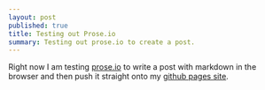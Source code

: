 ```yaml
---
layout: post
published: true
title: Testing out Prose.io
summary: Testing out prose.io to create a post.
---
```


Right now I am testing [prose.io](http://prose.io) to write a post with markdown in the browser and then push it straight onto my [github pages site](http://bigandy.github.com).